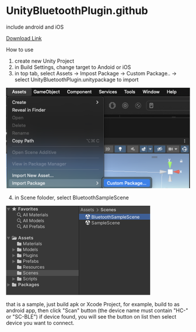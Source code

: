 # UnityBluetoothPlugin.github
include android and iOS

[Download Link](https://github.com/Space-Capsule/UnityBluetoothPlugin.github/blob/main/UnityBluetoothPlugin.unitypackage)

How to use
1) create new Unity Project
2) in Build Settings, change target to Andoid or iOS
3) in top tab, select Assets -> Impost Package -> Custom Package.. -> select UnityBluetoothPlugin.unitypackage to import

<img alt="Import Package" src="ImportPackage.png" />
   
4) in Scene foloder, select BluetoothSampleScene

<img alt="Open Sample Scene" src="OpenSampleScene.png" />


that is a sample, just build apk or Xcode Project, 
for example, 
build to as android app, 
then click "Scan" button (the device name must contain "HC-" or "SC-BLE")
if device found, you will see the button on list
then select device you want to connect.
